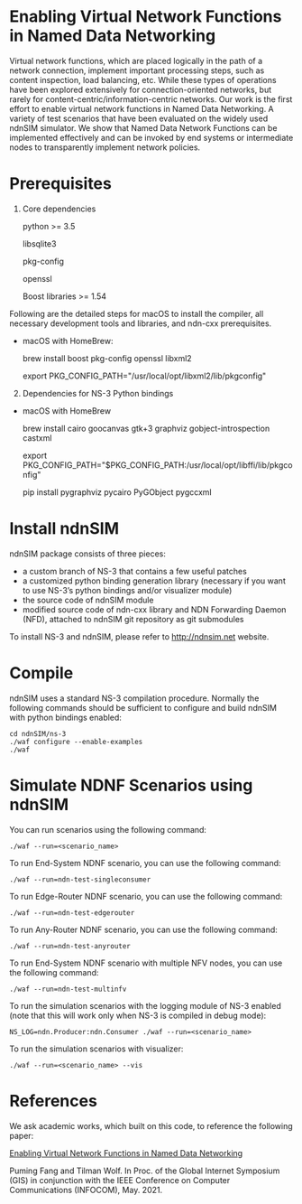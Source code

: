 # Enabling Virtual Network Functions in Named Data Networking
Virtual network functions, which are placed logically in the path of a network connection, implement important processing steps, such as content inspection, load balancing, etc. While these types of operations have been explored extensively for connection-oriented networks, but rarely for content-centric/information-centric networks. Our work is the first effort to enable virtual network functions in Named Data Networking. A variety of test scenarios that have been evaluated on the widely used ndnSIM simulator. We show that Named Data Network Functions can be implemented effectively and can be invoked by end systems or intermediate nodes to transparently implement network policies.


Prerequisites
=============
1. Core dependencies

    python >= 3.5

    libsqlite3

    pkg-config

    openssl

    Boost libraries >= 1.54


Following are the detailed steps for macOS to install the compiler, all necessary development tools and libraries, and ndn-cxx prerequisites.

* macOS with HomeBrew:
   
    brew install boost pkg-config openssl libxml2
  
    export PKG_CONFIG_PATH="/usr/local/opt/libxml2/lib/pkgconfig"  


2. Dependencies for NS-3 Python bindings

* macOS with HomeBrew

    brew install cairo goocanvas gtk+3 graphviz gobject-introspection castxml

    export PKG_CONFIG_PATH="$PKG_CONFIG_PATH:/usr/local/opt/libffi/lib/pkgconfig"  

    pip install pygraphviz pycairo PyGObject pygccxml




Install ndnSIM
==============
ndnSIM package consists of three pieces:

* a custom branch of NS-3 that contains a few useful patches
* a customized python binding generation library (necessary if you want to use NS-3’s python bindings and/or visualizer module)
* the source code of ndnSIM module
* modified source code of ndn-cxx library and NDN Forwarding Daemon (NFD), attached to ndnSIM git repository as git submodules

To install NS-3 and ndnSIM, please refer to http://ndnsim.net website.


Compile
=========

ndnSIM uses a standard NS-3 compilation procedure. Normally the following commands should be sufficient to configure and build ndnSIM with python bindings enabled:

    cd ndnSIM/ns-3
    ./waf configure --enable-examples
    ./waf


Simulate NDNF Scenarios using ndnSIM
===================================

You can run scenarios using the following command:

    ./waf --run=<scenario_name>

 To run End-System NDNF scenario, you can use the following command:
 
    ./waf --run=ndn-test-singleconsumer
    
 To run Edge-Router NDNF scenario, you can use the following command: 
   
    ./waf --run=ndn-test-edgerouter
    
 To run Any-Router NDNF scenario, you can use the following command: 
   
    ./waf --run=ndn-test-anyrouter
    
 To run End-System NDNF scenario with multiple NFV nodes, you can use the following command:   
 
    ./waf --run=ndn-test-multinfv
    
 To run the simulation scenarios with the logging module of NS-3 enabled (note that this will work only when NS-3 is compiled in debug mode): 
  
    NS_LOG=ndn.Producer:ndn.Consumer ./waf --run=<scenario_name>
 
 To run the simulation scenarios with visualizer:
 
    ./waf --run=<scenario_name> --vis
    
References
=========
We ask academic works, which built on this code, to reference the following paper:

[Enabling Virtual Network Functions in Named Data Networking](https://ieeexplore.ieee.org/document/9484495)

Puming Fang and Tilman Wolf. In Proc. of the Global Internet Symposium (GIS) in conjunction with the IEEE Conference on Computer Communications (INFOCOM), May. 2021.
